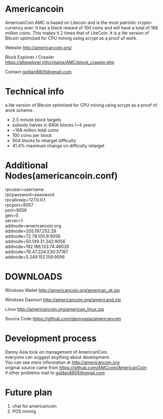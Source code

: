 Americancoin
=========

AmericanCoin AMC is based on Litecoin and is the most patriotic crypto-currency ever. It has a block reward of 100 coins and will have a total of 168 million coins. This makes it 2 times that of LiteCoin. It is a lite version of Bitcoin optimized for CPU mining using scrypt as a proof of work.
 
Website
http://americancoin.org/
 
Block Explorer / Crawler
https://altexplorer.info/chains/AMC/block_crawler.php
 
Contact
goldan8805@gmail.com

Technical info 
=========

a lite version of Bitcoin optimized for CPU mining using scrypt as a proof of work scheme.

<ul>
<li>2.5 minute block targets</li>
<li>subsidy halves in 840k blocks (~4 years)</li>
<li>~168 million total coins</li>
<li>100 coins per block</li>
<li>504 blocks to retarget difficulty</li>
<li>41.4% maximum change on difficulty retarget</li>
</ul>

Additional Nodes(americancoin.conf)
=========
rpcuser=username<br>
rpcpassword=password<br>
rpcallowip=127.0.0.1<br>
rpcport=9057<br>
port=9056<br>
gen=0<br>
server=1<br>
addnode=americancoin.org<br>
addnode=205.197.252.28<br>
addnode=72.78.100.9:9056<br>
addnode=50.149.31.242:9056<br>
addnode=192.186.133.74:46026<br>
addnode=78.47.224.230:37187<br>
addnode=5.249.152.159:9056<br>

DOWNLOADS
=========

Windows Wallet
http://americancoin.org/american_qt.zip
 
Windows Daemon
http://americancoin.org/americand.zip
 
Linux
http://americancoin.org/american_linux.zip

Source Code
https://github.com/dannyasia/americancoin

Development process
=========

Danny Asia took on management of AmericanCoin.<br>
everyone can suggest anything about development.<br>
You can see more information at http://americancoin.org <br>
original source came from https://github.com/AMCcoin/AmericanCoin <br>
if other problems mail to goldan8805@gmail.com 

Future plan
=========
1. chat for americancoin
2. POS mining

